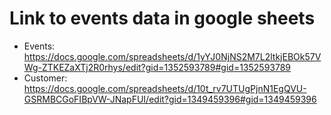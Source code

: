# Link to events data in google sheets
* Events: https://docs.google.com/spreadsheets/d/1yYJ0NjNS2M7L2ltkjEBOk57VWg-ZTKEZaXTj2R0rhys/edit?gid=1352593789#gid=1352593789
* Customer: https://docs.google.com/spreadsheets/d/10t_rv7UTUgPjnN1EgQVU-GSRMBCGoFIBpVW-JNapFUI/edit?gid=1349459396#gid=1349459396
